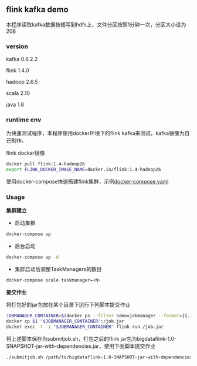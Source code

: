 ## flink kafka demo
本程序读取kafka数据按桶写到hdfs上，文件分区按照1分钟一次，分区大小设为20B
### version
kafka 0.8.2.2

flink 1.4.0

hadoop 2.6.5

scala 2.10

java 1.8
### runtime env
为快速测试程序，本程序使用docker环境下的flink kafka来测试，kafka镜像为自己制作。

flink docker镜像
```bash
docker pull flink:1.4-hadoop26
export FLINK_DOCKER_IMAGE_NAME=docker.io/flink:1.4-hadoop26
```
使用docker-compose快速搭建flink集群，示例[docker-compose.yaml](https://github.com/apache/flink/blob/master/flink-contrib/docker-flink/docker-compose.yml)

### Usage
**集群建立**

* 启动集群
```bash
docker-compose up
```
* 后台启动
```bash
docker-compose up -d
```
* 集群启动后调整TaskManagers的数目
```bash
docker-compose scale taskmanager=<N>
```
**提交作业**

将打包好的jar包放在某个目录下运行下列脚本提交作业
```bash
JOBMANAGER_CONTAINER=$(docker ps --filter name=jobmanager --format={{.ID}})
docker cp $1 "$JOBMANAGER_CONTAINER":/job.jar
docker exec -t -i "$JOBMANAGER_CONTAINER" flink run /job.jar
```
将上述脚本保存为submitjob.sh，打包之后的flink jar包为bigdataflink-1.0-SNAPSHOT-jar-with-dependencies.jar，使用下面脚本提交作业
```bash
./submitjob.sh /path/to/bigdataflink-1.0-SNAPSHOT-jar-with-dependencies.jar
```

